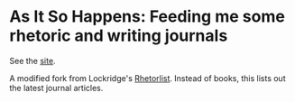# As It So Happens: Feeding me some rhetoric and writing journals

See the [site](https://lingeringcode.github.io/aish).

A modified fork from Lockridge's [Rhetorlist](https://www.rhetorlist.com). Instead of books, this lists out the latest journal articles.
